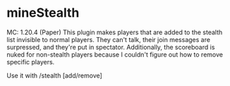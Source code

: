# mineStealth
MC: 1.20.4 (Paper)
This plugin makes players that are added to the stealth list invisible to normal players. They can't talk, their join messages are surpressed, and they're put in spectator. Additionally, the scoreboard is nuked for non-stealth players because I couldn't figure out how to remove specific players.

Use it with /stealth [add/remove] <username>
